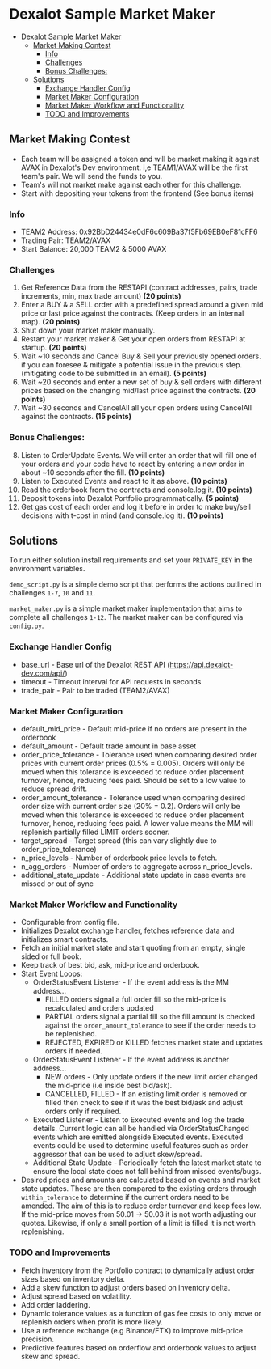 # Dexalot Sample Market Maker
- [Dexalot Sample Market Maker](#dexalot-sample-market-maker)
  - [Market Making Contest](#market-making-contest)
    - [Info](#info)
    - [Challenges](#challenges)
    - [Bonus Challenges:](#bonus-challenges)
  - [Solutions](#solutions)
    - [Exchange Handler Config](#exchange-handler-config)
    - [Market Maker Configuration](#market-maker-configuration)
    - [Market Maker Workflow and Functionality](#market-maker-workflow-and-functionality)
    - [TODO and Improvements](#todo-and-improvements)

## Market Making Contest
* Each team will be assigned a token and will be market making it against AVAX in Dexalot's Dev environment. i,e TEAM1/AVAX will be the first team's pair. We will send the funds to you.
* Team's will not market make against each other for this challenge.
* Start with depositing your tokens from the frontend (See bonus items)

### Info
* TEAM2 Address: 0x92BbD24434e0dF6c609Ba37f5Fb69EB0eF81cFF6
* Trading Pair: TEAM2/AVAX
* Start Balance: 20,000 TEAM2 & 5000 AVAX

### Challenges
1. Get Reference Data from the RESTAPI (contract addresses, pairs, trade increments, min, max trade amount) **(20 points)**
2. Enter a BUY & a SELL order with a predefined spread around a given mid price or last price against the contracts. (Keep orders in an internal map). **(20 points)**
3. Shut down your market maker manually.
4. Restart your market maker &  Get your open orders from RESTAPI at startup. **(20 points)**
5. Wait ~10 seconds and Cancel Buy & Sell your previously opened orders. if you can foresee & mitigate a potential issue in the previous step. (mitigating code to be submitted in an email). **(5 points)**
6. Wait ~20 seconds and enter a new set of buy & sell orders  with different prices based on the changing mid/last price  against the contracts. **(20 points)**
7. Wait ~30 seconds and CancelAll all your open orders using CancelAll against the contracts. **(15 points)**

### Bonus Challenges:
8. Listen to OrderUpdate Events. We will enter an order that will fill one of your orders and your code have to react by entering a new order in about ~10 seconds after the fill. **(10 points)**
9. Listen to Executed Events and react to it as above. **(10 points)**
10. Read the orderbook from the contracts and console.log it. **(10 points)**
11. Deposit tokens into Dexalot Portfolio programmatically. **(5 points)** 
12. Get gas cost of each order and log it before in order to make buy/sell decisions with t-cost in mind (and console.log it). **(10 points)**

## Solutions
To run either solution install requirements and set your `PRIVATE_KEY` in the environment variables.

`demo_script.py` is a simple demo script that performs the actions outlined in challenges `1-7`, `10` and `11`. 

`market_maker.py` is a simple market maker implementation that aims to complete all challenges `1-12`. The market maker can be configured via `config.py`.

### Exchange Handler Config
* base_url - Base url of the Dexalot REST API (https://api.dexalot-dev.com/api/)
* timeout - Timeout interval for API requests in seconds
* trade_pair - Pair to be traded (TEAM2/AVAX)

### Market Maker Configuration
* default_mid_price - Default mid-price if no orders are present in the orderbook
* default_amount - Default trade amount in base asset
* order_price_tolerance - Tolerance used when comparing desired order prices with current order prices (0.5% = 0.005). Orders will only be moved when this tolerance is exceeded to reduce order placement turnover, hence, reducing fees paid. Should be set to a low value to reduce spread drift.
* order_amount_tolerance - Tolerance used when comparing desired order size with current order size (20% = 0.2). Orders will only be moved when this tolerance is exceeded to reduce order placement turnover, hence, reducing fees paid. A lower value means the MM will replenish partially filled LIMIT orders sooner.
* target_spread - Target spread (this can vary slightly due to order_price_tolerance)
* n_price_levels - Number of orderbook price levels to fetch.
* n_agg_orders - Number of orders to aggregate across n_price_levels.
* additional_state_update - Additional state update in case events are missed or out of sync

### Market Maker Workflow and Functionality
* Configurable from config file.
* Initializes Dexalot exchange handler, fetches reference data and initializes smart contracts.
* Fetch an initial market state and start quoting from an empty, single sided or full book.
* Keep track of best bid, ask, mid-price and orderbook.
* Start Event Loops:
  * OrderStatusEvent Listener - If the event address is the MM address...
    * FILLED orders signal a full order fill so the mid-price is recalculated and orders updated
    * PARTIAL orders signal a partial fill so the fill amount is checked against the `order_amount_tolerance` to see if the order needs to be replenished.
    * REJECTED, EXPIRED or KILLED fetches market state and updates orders if needed.
  * OrderStatusEvent Listener - If the event address is another address...
    * NEW orders - Only update orders if the new limit order changed the mid-price (i.e inside best bid/ask).
    * CANCELLED, FILLED - If an existing limit order is removed or filled then check to see if it was the best bid/ask and adjust orders only if required.
  * Executed Listener - Listen to Executed events and log the trade details. Current logic can all be handled via OrderStatusChanged events which are emitted alongside Executed events. Executed events could be used to determine useful features such as order aggressor that can be used to adjust skew/spread.
  * Additional State Update - Periodically fetch the latest market state to ensure the local state does not fall behind from missed events/bugs.
* Desired prices and amounts are calculated based on events and market state updates. These are then compared to the existing orders through `within_tolerance` to determine if the current orders need to be amended. The aim of this is to reduce order turnover and keep fees low. If the mid-price moves from 50.01 -> 50.03 it is not worth adjusting our quotes. Likewise, if only a small portion of a limit is filled it is not worth replenishing.

### TODO and Improvements
* Fetch inventory from the Portfolio contract to dynamically adjust order sizes based on inventory delta.
* Add a skew function to adjust orders based on inventory delta.
* Adjust spread based on volatility.
* Add order laddering.
* Dynamic tolerance values as a function of gas fee costs to only move or replenish orders when profit is more likely.
* Use a reference exchange (e.g Binance/FTX) to improve mid-price precision.
* Predictive features based on orderflow and orderbook values to adjust skew and spread.